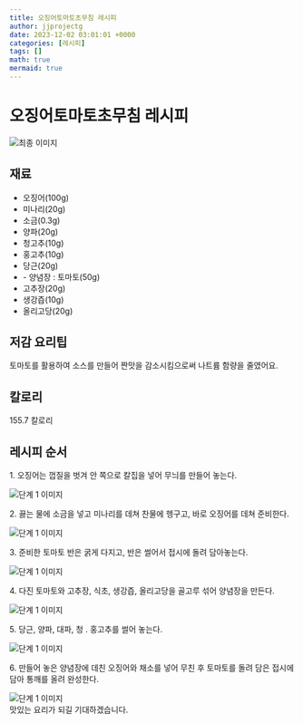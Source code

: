 ```yaml
---
title: 오징어토마토초무침 레시피
author: jjprojectg
date: 2023-12-02 03:01:01 +0000
categories: [레시피]
tags: []
math: true
mermaid: true
---
```

<meta name="og:type" content="website"/>
<meta charset="UTF-8"/>
<div class="header">
  <h1>오징어토마토초무침 레시피</h1>
</div>

<div class="container my-4">
  <div class="row">
    <div class="col-12 col-md-6">
      <div class="recipe-image">
        <img src="http://www.foodsafetykorea.go.kr/uploadimg/cook/10_00546_2.png" class="step-image" alt="최종 이미지"/>
      </div>
    </div>
    <div class="col-12 col-md-6">
      <div class="ingredients">
        <h2>재료</h2>
        <ul class="card">
          <li> 오징어(100g) </li>
          <li>  미나리(20g) </li>
          <li>  소금(0.3g) </li>
          <li> 양파(20g) </li>
          <li>  청고추(10g) </li>
          <li>  홍고추(10g) </li>
          <li> 당근(20g) </li>
          <li> - 양념장 : 토마토(50g) </li>
          <li>  고추장(20g) </li>
          <li> 생강즙(10g) </li>
          <li>  올리고당(20g) </li>
</ul>
      </div>
    </div>
    <div class="col-12 col-md-6">
      <div class="ingredients">
        <h2>저감 요리팁</h2>
        <div class="card"> 
          <p>
            토마토를 활용하여 소스를 만들어 짠맛을 감소시킴으로써 나트륨 함량을 줄였어요.
          </p>
        </div>
      </div>
      <div class="ingredients">
        <h2>칼로리</h2>
        <div class="card"> 
          <p>
            155.7 칼로리
          </p>
        </div>
      </div>
    </div>
  </div>

  <h2 class="my-4">레시피 순서</h2>
  <div class="card recipe-card">
    <div class="card-body recipe-step">
      <p class="card-text step-description">1. 오징어는 껍질을 벗겨 안 쪽으로 칼집을
넣어 무늬를 만들어 놓는다.</p>
      <img src="http://www.foodsafetykorea.go.kr/uploadimg/cook/20_00546_1.png" alt="단계 1 이미지" class="step-image"/>
    </div>
  </div>
  <div class="card recipe-card">
    <div class="card-body recipe-step">
      <p class="card-text step-description">2. 끓는 물에 소금을 넣고 미나리를 데쳐
찬물에 헹구고, 바로 오징어를 데쳐
준비한다.</p>
      <img src="http://www.foodsafetykorea.go.kr/uploadimg/cook/20_00546_2.png" alt="단계 1 이미지" class="step-image"/>
    </div>
  </div>
  <div class="card recipe-card">
    <div class="card-body recipe-step">
      <p class="card-text step-description">3. 준비한 토마토 반은 굵게 다지고, 반은
썰어서 접시에 돌려 담아놓는다.</p>
      <img src="http://www.foodsafetykorea.go.kr/uploadimg/cook/20_00546_3.png" alt="단계 1 이미지" class="step-image"/>
    </div>
  </div>
  <div class="card recipe-card">
    <div class="card-body recipe-step">
      <p class="card-text step-description">4. 다진 토마토와 고추장, 식초, 생강즙,
올리고당을 골고루 섞어 양념장을
만든다.</p>
      <img src="http://www.foodsafetykorea.go.kr/uploadimg/cook/20_00546_4.png" alt="단계 1 이미지" class="step-image"/>
    </div>
  </div>
  <div class="card recipe-card">
    <div class="card-body recipe-step">
      <p class="card-text step-description">5. 당근, 양파, 대파, 청 ․ 홍고추를 썰어
놓는다.</p>
      <img src="http://www.foodsafetykorea.go.kr/uploadimg/cook/20_00546_5.png" alt="단계 1 이미지" class="step-image"/>
    </div>
  </div>
  <div class="card recipe-card">
    <div class="card-body recipe-step">
      <p class="card-text step-description">6. 만들어 놓은 양념장에 데친 오징어와
채소를 넣어 무친 후 토마토를 돌려
담은 접시에 담아 통깨를 올려 완성한다.</p>
      <img src="http://www.foodsafetykorea.go.kr/uploadimg/cook/20_00546_6.png" alt="단계 1 이미지" class="step-image"/>
    </div>
  </div>

</div>
맛있는 요리가 되길 기대하겠습니다.
